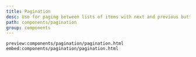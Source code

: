 ```yaml
---
title: Pagination
desc: Use for paging between lists of items with next and previous buttons
path: components/pagination
group: components
---
```


`preview:components/pagination/pagination.html`
`embed:components/pagination/pagination.html`
